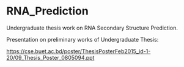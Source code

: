 # RNA_Prediction
Undergraduate thesis work on RNA Secondary Structure Prediction.

Presentation on preliminary works of Undergraduate Thesis:

https://cse.buet.ac.bd/poster/ThesisPosterFeb2015_id-1-20/09_Thesis_Poster_0805094.ppt
